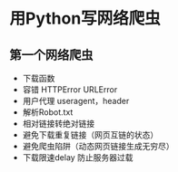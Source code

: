 # 用Python写网络爬虫  
##  第一个网络爬虫
  - 下载函数  
  - 容错 HTTPError URLError   
  - 用户代理 useragent，header  
  - 解析Robot.txt  
  - 相对链接转绝对链接  
  - 避免下载重复链接（网页互链的状态）
  - 避免爬虫陷阱（动态网页链接生成无穷尽）  
  - 下载限速delay 防止服务器过载  
